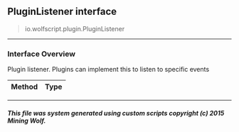 ## PluginListener __interface__

>io.wolfscript.plugin.PluginListener

---

### Interface Overview

Plugin listener. Plugins can implement this to listen to specific events

Method | Type   
--- | :--- 



---



##### This file was system generated using custom scripts copyright (c) 2015 Mining Wolf.
	

